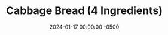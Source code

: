 ---
layout: post
title:  "Cabbage Bread (4 Ingredients)"
date:   2024-01-17 00:00:00 -0500
categories:
- Recipes
- Bread
permalink: /recipes/cabbage-bread
image: /assets/Food/Bread/Cabbage/cabbage-cover.jpg
ing: cabbagebread-ing
facts: cabbagebread-facts
Prep: 10
Rest: 
Cook: 50
Source1: https://www.youtube.com/watch?v=ZXZMqN3ONII
Source2: 
whisk: https://s.samsungfood.com/1khDK
tags: 
- protein
- sandwich
- toast
- air fry
- food processor
Description: Yeah you heard me right. Idk whether to file this under bread or meme recipes, but here you go. It's low calorie and gluten free, but also made out of cabbage, so pick your poison lmao (for the record I love cabbage, and this bread is shockingly good for what it is). I made this into an egg sandwich, as you can see above.
Instructions: 
- Using a food processor, shred your cabbage, until you have a riced consistency. Transfer to a large bowl<br><br>

- Mix in the yogurt, baking powder, and salt with a spatula. Optionally, add some spices, like garlic or onion powder<br><br>

- Transfer to a bread pan, and smooth the top<br><br>

- Bake in a 400F oven for about 50 minutes
- <br><br><center><img src="/assets/Food/Bread/Cabbage/cabbage-4.jpg" alt="" class="instruction-image"></center><br>

- Refrigerate until cooled before slicing. Makes 1 sandwich. I reheated mine for 10 minutes in a 400F air fryer, before using for an egg sandwich
---